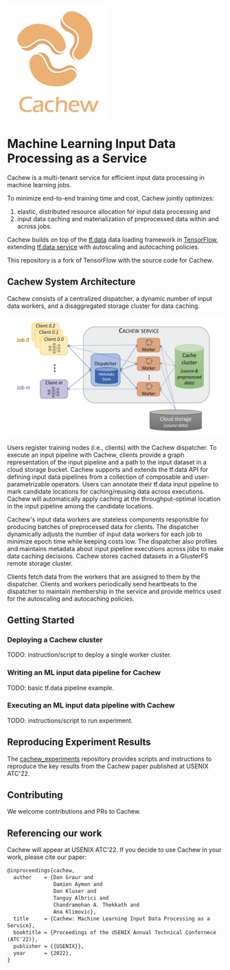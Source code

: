 ![cachew-logo](docs/figures/cachew_logo.png)

# Machine Learning Input Data Processing as a Service

Cachew is a multi-tenant service for efficient input data processing in machine learning jobs. 

To minimize end-to-end training time and cost, Cachew jointly optimizes: 
1) elastic, distributed resource allocation for input data processing and 
2) input data caching and materialization of preprocessed data within and across jobs. 

Cachew builds on top of the [tf.data](http://vldb.org/pvldb/vol14/p2945-klimovic.pdf) data loading framework in [TensorFlow](https://github.com/tensorflow/tensorflow), extending [tf.data service](https://www.tensorflow.org/api_docs/python/tf/data/experimental/service) with autoscaling and autocaching policies. 

This repository is a fork of TensorFlow with the source code for Cachew.


## Cachew System Architecture

Cachew consists of a centralized dispatcher, a dynamic number of input data workers, and a disaggregated storage cluster for data caching.

![cachew-system-architecture](docs/figures/cachew_system_arch.png?raw=true)

Users register training nodes (i.e., clients) with the Cachew dispatcher. To execute an input pipeline with Cachew, clients provide a graph representation of the input pipeline and a path to the input dataset in a cloud storage bucket. Cachew supports and extends the tf.data API for defining input data pipelines from a collection of composable and user-parametrizable operators. Users can annotate their tf.data input pipeline to mark candidate locations for caching/reusing data across executions. Cachew will automatically apply caching at the throughput-optimal location in the input pipeline among the candidate locations. 

Cachew's input data workers are stateless components responsible for producing batches of preprocessed data for clients. The dispatcher dynamically adjusts the number of input data workers for each job to minimize epoch time while keeping costs low. The dispatcher also profiles and maintains metadata about input pipeline executions across jobs to make data caching decisions. Cachew stores cached datasets in a GlusterFS remote storage cluster. 

Clients fetch data from the workers that are assigned to them by the dispatcher. Clients and workers periodically send heartbeats to the dispatcher to maintain membership in the service and provide metrics used for the autoscaling and autocaching policies.


## Getting Started

### Deploying a Cachew cluster
TODO: instruction/script to deploy a single worker cluster.

### Writing an ML input data pipeline for Cachew
TODO: basic tf.data pipeline example.

### Executing an ML input data pipeline with Cachew
TODO: instructions/script to run experiment. 


## Reproducing Experiment Results

The [cachew_experiments](https://github.com/eth-easl/cachew_experiments) repository provides scripts and instructions to reproduce the key results from the Cachew paper published at USENIX ATC'22. 

## Contributing

We welcome contributions and PRs to Cachew.

 
## Referencing our work

Cachew will appear at USENIX ATC'22. If you decide to use Cachew in your work, please cite our paper: 

```
@inproceedings{cachew,
  author    = {Dan Graur and
               Damien Aymon and
               Dan Kluser and
               Tanguy Albrici and
               Chandramohan A. Thekkath and
               Ana Klimovic},
  title     = {Cachew: Machine Learning Input Data Processing as a Service},
  booktitle = {Proceedings of the USENIX Annual Technical Confernece (ATC'22)},
  publisher = {{USENIX}},
  year      = {2022},
}
```

